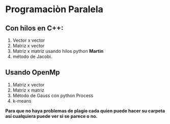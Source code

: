 # Programaciòn Paralela
## Con hilos en C++:

1. Vector x vector
2. Matriz x vector
3. Matriz x matriz usando hilos python **Martin**
4. método de Jacobi.
## Usando OpenMp
1. Matriz x vector
2. Matriz x matriz
3. Método de Gauss con python Process
4. k-means

**Para que no haya problemas de plagio cada quien puede hacer su carpeta así cualquiera puede ver si se parece o no.**


